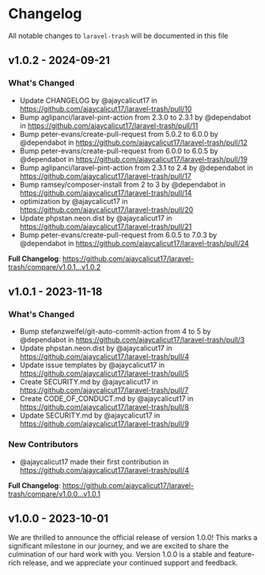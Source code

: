 # Changelog

All notable changes to `laravel-trash` will be documented in this file

## v1.0.2 - 2024-09-21

### What's Changed

* Update CHANGELOG by @ajaycalicut17 in https://github.com/ajaycalicut17/laravel-trash/pull/10
* Bump aglipanci/laravel-pint-action from 2.3.0 to 2.3.1 by @dependabot in https://github.com/ajaycalicut17/laravel-trash/pull/11
* Bump peter-evans/create-pull-request from 5.0.2 to 6.0.0 by @dependabot in https://github.com/ajaycalicut17/laravel-trash/pull/12
* Bump peter-evans/create-pull-request from 6.0.0 to 6.0.5 by @dependabot in https://github.com/ajaycalicut17/laravel-trash/pull/19
* Bump aglipanci/laravel-pint-action from 2.3.1 to 2.4 by @dependabot in https://github.com/ajaycalicut17/laravel-trash/pull/17
* Bump ramsey/composer-install from 2 to 3 by @dependabot in https://github.com/ajaycalicut17/laravel-trash/pull/14
* optimization by @ajaycalicut17 in https://github.com/ajaycalicut17/laravel-trash/pull/20
* Update phpstan.neon.dist by @ajaycalicut17 in https://github.com/ajaycalicut17/laravel-trash/pull/21
* Bump peter-evans/create-pull-request from 6.0.5 to 7.0.3 by @dependabot in https://github.com/ajaycalicut17/laravel-trash/pull/24

**Full Changelog**: https://github.com/ajaycalicut17/laravel-trash/compare/v1.0.1...v1.0.2

## v1.0.1 - 2023-11-18

### What's Changed

- Bump stefanzweifel/git-auto-commit-action from 4 to 5 by @dependabot in https://github.com/ajaycalicut17/laravel-trash/pull/3
- Update phpstan.neon.dist by @ajaycalicut17 in https://github.com/ajaycalicut17/laravel-trash/pull/4
- Update issue templates by @ajaycalicut17 in https://github.com/ajaycalicut17/laravel-trash/pull/5
- Create SECURITY.md by @ajaycalicut17 in https://github.com/ajaycalicut17/laravel-trash/pull/7
- Create CODE_OF_CONDUCT.md by @ajaycalicut17 in https://github.com/ajaycalicut17/laravel-trash/pull/8
- Update SECURITY.md by @ajaycalicut17 in https://github.com/ajaycalicut17/laravel-trash/pull/9

### New Contributors

- @ajaycalicut17 made their first contribution in https://github.com/ajaycalicut17/laravel-trash/pull/4

**Full Changelog**: https://github.com/ajaycalicut17/laravel-trash/compare/v1.0.0...v1.0.1

## v1.0.0 - 2023-10-01

We are thrilled to announce the official release of version 1.0.0! This marks a significant milestone in our journey, and we are excited to share the culmination of our hard work with you. Version 1.0.0 is a stable and feature-rich release, and we appreciate your continued support and feedback.
